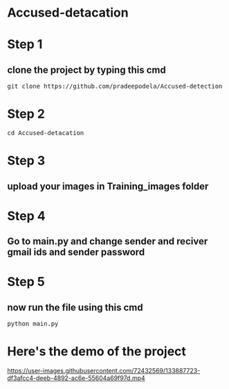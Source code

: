 # Accused-detacation
<h1>Step 1</h1>
<h2>clone the project by typing this cmd</h2>
<pre>git clone https://github.com/pradeepodela/Accused-detection</pre>

<h1>Step 2</h1>
<pre>cd Accused-detacation</pre>

<h1>Step 3</h1>
<h2>upload your images in Training_images folder</h2>

<h1>Step 4</h1>
<h2>Go to main.py and change sender and reciver gmail ids and sender password</h2>

<h1>Step 5</h1>
<h2> now run the file using this cmd </h2>
<pre>python main.py</pre>

<h1>Here's the demo of the project</h1>

https://user-images.githubusercontent.com/72432569/133887723-df3afcc4-deeb-4892-ac6e-55604a69f97d.mp4

